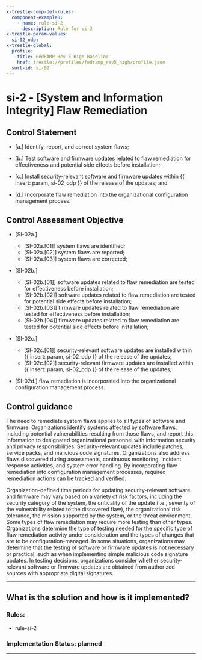 ```yaml
---
x-trestle-comp-def-rules:
  component-exampleB:
    - name: rule-si-2
      description: Rule for si-2
x-trestle-param-values:
  si-02_odp:
x-trestle-global:
  profile:
    title: FedRAMP Rev 5 High Baseline
    href: trestle://profiles/fedramp_rev5_high/profile.json
  sort-id: si-02
---
```


# si-2 - \[System and Information Integrity\] Flaw Remediation

## Control Statement

- \[a.\] Identify, report, and correct system flaws;

- \[b.\] Test software and firmware updates related to flaw remediation for effectiveness and potential side effects before installation;

- \[c.\] Install security-relevant software and firmware updates within {{ insert: param, si-02_odp }} of the release of the updates; and

- \[d.\] Incorporate flaw remediation into the organizational configuration management process.

## Control Assessment Objective

- \[SI-02a.\]

  - \[SI-02a.[01]\] system flaws are identified;
  - \[SI-02a.[02]\] system flaws are reported;
  - \[SI-02a.[03]\] system flaws are corrected;

- \[SI-02b.\]

  - \[SI-02b.[01]\] software updates related to flaw remediation are tested for effectiveness before installation;
  - \[SI-02b.[02]\] software updates related to flaw remediation are tested for potential side effects before installation;
  - \[SI-02b.[03]\] firmware updates related to flaw remediation are tested for effectiveness before installation;
  - \[SI-02b.[04]\] firmware updates related to flaw remediation are tested for potential side effects before installation;

- \[SI-02c.\]

  - \[SI-02c.[01]\] security-relevant software updates are installed within {{ insert: param, si-02_odp }} of the release of the updates;
  - \[SI-02c.[02]\] security-relevant firmware updates are installed within {{ insert: param, si-02_odp }} of the release of the updates;

- \[SI-02d.\] flaw remediation is incorporated into the organizational configuration management process.

## Control guidance

The need to remediate system flaws applies to all types of software and firmware. Organizations identify systems affected by software flaws, including potential vulnerabilities resulting from those flaws, and report this information to designated organizational personnel with information security and privacy responsibilities. Security-relevant updates include patches, service packs, and malicious code signatures. Organizations also address flaws discovered during assessments, continuous monitoring, incident response activities, and system error handling. By incorporating flaw remediation into configuration management processes, required remediation actions can be tracked and verified.

Organization-defined time periods for updating security-relevant software and firmware may vary based on a variety of risk factors, including the security category of the system, the criticality of the update (i.e., severity of the vulnerability related to the discovered flaw), the organizational risk tolerance, the mission supported by the system, or the threat environment. Some types of flaw remediation may require more testing than other types. Organizations determine the type of testing needed for the specific type of flaw remediation activity under consideration and the types of changes that are to be configuration-managed. In some situations, organizations may determine that the testing of software or firmware updates is not necessary or practical, such as when implementing simple malicious code signature updates. In testing decisions, organizations consider whether security-relevant software or firmware updates are obtained from authorized sources with appropriate digital signatures.

______________________________________________________________________

## What is the solution and how is it implemented?

<!-- For implementation status enter one of: implemented, partial, planned, alternative, not-applicable -->

<!-- Note that the list of rules under ### Rules: is read-only and changes will not be captured after assembly to JSON -->

<!-- Add control implementation description here for control: si-2 -->

### Rules:

  - rule-si-2

### Implementation Status: planned

______________________________________________________________________
